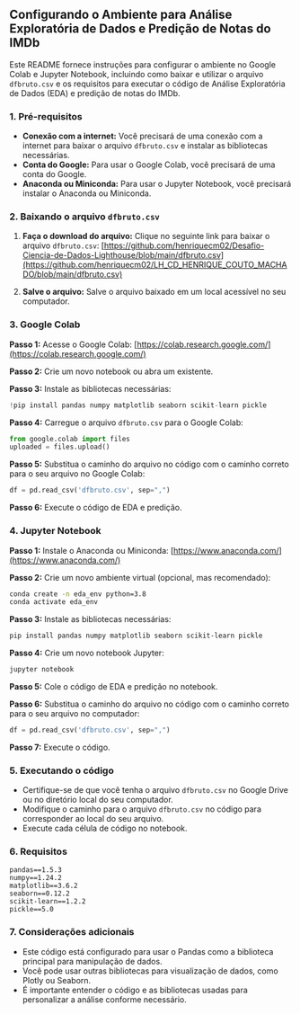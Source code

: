 ## Configurando o Ambiente para Análise Exploratória de Dados e Predição de Notas do IMDb

Este README fornece instruções para configurar o ambiente no Google Colab e Jupyter Notebook, incluindo como baixar e utilizar o arquivo `dfbruto.csv` e os requisitos para executar o código de Análise Exploratória de Dados (EDA) e predição de notas do IMDb.

### 1. Pré-requisitos

* **Conexão com a internet:** Você precisará de uma conexão com a internet para baixar o arquivo `dfbruto.csv` e instalar as bibliotecas necessárias.
* **Conta do Google:** Para usar o Google Colab, você precisará de uma conta do Google.
* **Anaconda ou Miniconda:** Para usar o Jupyter Notebook, você precisará instalar o Anaconda ou Miniconda.

### 2. Baixando o arquivo `dfbruto.csv`

1. **Faça o download do arquivo:** Clique no seguinte link para baixar o arquivo `dfbruto.csv`: [https://github.com/henriquecm02/Desafio-Ciencia-de-Dados-Lighthouse/blob/main/dfbruto.csv](https://github.com/henriquecm02/LH_CD_HENRIQUE_COUTO_MACHADO/blob/main/dfbruto.csv)
   
2. **Salve o arquivo:** Salve o arquivo baixado  em um local acessível no seu computador.

### 3. Google Colab

**Passo 1:** Acesse o Google Colab: [https://colab.research.google.com/](https://colab.research.google.com/)

**Passo 2:** Crie um novo notebook ou abra um existente.

**Passo 3:** Instale as bibliotecas necessárias:

```python
!pip install pandas numpy matplotlib seaborn scikit-learn pickle
```

**Passo 4:** Carregue o arquivo `dfbruto.csv` para o Google Colab:

```python
from google.colab import files
uploaded = files.upload()
```

**Passo 5:** Substitua o caminho do arquivo no código com o caminho correto para o seu arquivo no Google Colab:

```python
df = pd.read_csv('dfbruto.csv', sep=",")
```

**Passo 6:** Execute o código de EDA e predição.

### 4. Jupyter Notebook

**Passo 1:** Instale o Anaconda ou Miniconda: [https://www.anaconda.com/](https://www.anaconda.com/)

**Passo 2:** Crie um novo ambiente virtual (opcional, mas recomendado):

```bash
conda create -n eda_env python=3.8
conda activate eda_env
```

**Passo 3:** Instale as bibliotecas necessárias:

```bash
pip install pandas numpy matplotlib seaborn scikit-learn pickle
```

**Passo 4:** Crie um novo notebook Jupyter:

```bash
jupyter notebook
```

**Passo 5:** Cole o código de EDA e predição no notebook.

**Passo 6:** Substitua o caminho do arquivo no código com o caminho correto para o seu arquivo no computador:

```python
df = pd.read_csv('dfbruto.csv', sep=",")
```

**Passo 7:** Execute o código.

### 5. Executando o código

* Certifique-se de que você tenha o arquivo `dfbruto.csv` no Google Drive ou no diretório local do seu computador.
* Modifique o caminho para o arquivo `dfbruto.csv` no código para corresponder ao local do seu arquivo.
* Execute cada célula de código no notebook.

### 6. Requisitos

```
pandas==1.5.3
numpy==1.24.2
matplotlib==3.6.2
seaborn==0.12.2
scikit-learn==1.2.2
pickle==5.0
```

### 7. Considerações adicionais

* Este código está configurado para usar o Pandas como a biblioteca principal para manipulação de dados.
* Você pode usar outras bibliotecas para visualização de dados, como Plotly ou Seaborn.
* É importante entender o código e as bibliotecas usadas para personalizar a análise conforme necessário.

